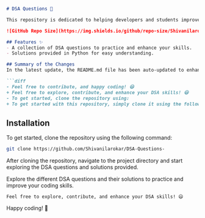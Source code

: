 ```markdown
# DSA Questions 🚀

This repository is dedicated to helping developers and students improve their skills in Data Structures and Algorithms (DSA) through a collection of curated questions and solutions.

![GitHub Repo Size](https://img.shields.io/github/repo-size/Shivanilarokar/DSA-Questions-) ![Contributors](https://img.shields.io/github/contributors/Shivanilarokar/DSA-Questions-) ![Issues](https://img.shields.io/github/issues/Shivanilarokar/DSA-Questions-)

## Features ✨
- A collection of DSA questions to practice and enhance your skills.
- Solutions provided in Python for easy understanding.

## Summary of the Changes
In the latest update, the README.md file has been auto-updated to enhance clarity and accessibility. Here are the specific changes made:

```diff
- Feel free to contribute, and happy coding! 😃
+ Feel free to explore, contribute, and enhance your DSA skills! 😃
- To get started, clone the repository using:
+ To get started with this repository, simply clone it using the following command:
```

## Installation
To get started, clone the repository using the following command:

```bash
git clone https://github.com/Shivanilarokar/DSA-Questions-
```

After cloning the repository, navigate to the project directory and start exploring the DSA questions and solutions provided.

Explore the different DSA questions and their solutions to practice and improve your coding skills.

```
Feel free to explore, contribute, and enhance your DSA skills! 😃
```

Happy coding! 🎉
```